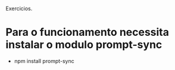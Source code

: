 Exercicios.

# Para o funcionamento necessita instalar o modulo prompt-sync
- npm install prompt-sync
